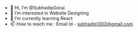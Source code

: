 - 👋 Hi, I’m @SubhadipGorai
- 👀 I’m interested in Website Designing
- 🌱 I’m currently learning React
- 📫 How to reach me :
  Email Id - subhadip1302@gmail.com 

<!---
SubhadipGorai/SubhadipGorai is a ✨ special ✨ repository because its `README.md` (this file) appears on your GitHub profile.
You can click the Preview link to take a look at your changes.
--->
